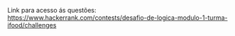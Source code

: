 Link para acesso ás questões:
https://www.hackerrank.com/contests/desafio-de-logica-modulo-1-turma-ifood/challenges